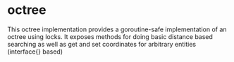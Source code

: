 # octree
This octree implementation provides a goroutine-safe implementation of an octree using locks.
It exposes methods for doing basic distance based searching as well as get and set coordinates for arbitrary entities (interface{} based)
